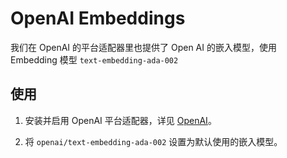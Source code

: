 # OpenAI Embeddings

我们在 OpenAI 的平台适配器里也提供了 Open AI 的嵌入模型，使用 Embedding 模型 `text-embedding-ada-002`

## 使用

1. 安装并启用 OpenAI 平台适配器，详见 [OpenAI](../configure-model-platform/openai.md)。

2. 将 `openai/text-embedding-ada-002` 设置为默认使用的嵌入模型。
